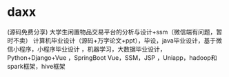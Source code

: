 # daxx
(源码免费分享) 大学生闲置物品交易平台的分析与设计+ssm（微信端有问题，暂时不卖） 计算机毕业设计（源码+万字论文+ppt），毕设，java毕业设计，基于微信小程序，小程序毕业设计 ，机器学习，大数据毕业设计，Python+Django+Vue ，SpringBoot Vue，SSM，JSP ，Uniapp，hadoop和spark框架，hive框架
